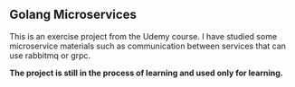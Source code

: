 ## Golang Microservices

This is an exercise project from the Udemy course. I have studied some microservice materials such as communication between services that can use rabbitmq or grpc. 

**The project is still in the process of learning and used only for learning.**
